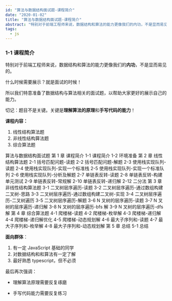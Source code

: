 ```yaml
---
id: "算法与数据结构面试题-课程简介"
date: "2020-01-02"
title: "算法与数据结构面试题-课程简介"
abstract: "特别对于前端工程师来说，数据结构和算法的能力更像我们的内功，不是显而易见的"
tags:
  - js
---
```


### 1-1 课程简介

特别对于前端工程师来说，数据结构和算法的能力更像我们的**内功**，不是显而易见的。

什么时候需要展示？就是面试的时候！

所以我们特意准备了数据结构与算法相关的面试题，以帮助大家更好的展示自己的能力。

切记：题目不是关键。关键是**理解算法的原理**和**手写代码的能力**！

**课程内容：**

1. 线性结构算法题
2. 非线性结构算法题
3. 综合算法题

算法与数据结构面试题
第 1 章 课程简介
1-1 课程简介
1-2 环境准备
第 2 章 线性结构算法题
2-1 括号匹配问题-读题
2-2 括号匹配问题-解题
2-3 使用栈实现队列-读题
2-4 使用栈实现队列-实现一个标准栈
2-5 使用栈实现队列-实现一个标准队列
2-6 使用栈实现队列-分析及解题
2-7 单链表反转-读题
2-8 单链表反转-构建单元测试
2-9 单链表反转-常规解
2-10 单链表反转-递归解
2-12 二分法
第 3 章 非线性结构算法题
3-1 二叉树层序遍历-读题
3-2 二叉树层序遍历-通过数组构建二叉树-思路
3-3 二叉树层序遍历-通过数组构建二叉树-实现
3-4 二叉树层序遍历-二叉树遍历
3-5 二叉树层序遍历-解题
3-6 N 叉树的层序遍历-读题
3-7 N 叉树的层序遍历-递归解
3-8 N 叉树的层序遍历-bfs 解
3-9 N 叉树的层序遍历-dfs 解
第 4 章 综合算法题
4-1 爬楼梯-读题
4-2 爬楼梯-枚举解
4-3 爬楼梯-递归解
4-4 爬楼梯-递归解优化
4-5 爬楼梯-动态规划解
4-6 最大子序列和-读题
4-7 最大子序列和-枚举解
4-8 最大子序列和-动态规划解
第 5 章 总结
5-1 总结

**面向群体**：

1. 有一定 JavaScript 基础的同学
2. 对数据结构和和算法有一定了解
3. 最好熟悉 typescript，但不必须

最后再次强调：

- 理解算法原理需要反复琢磨

- 手写代码能力需要反复练习
